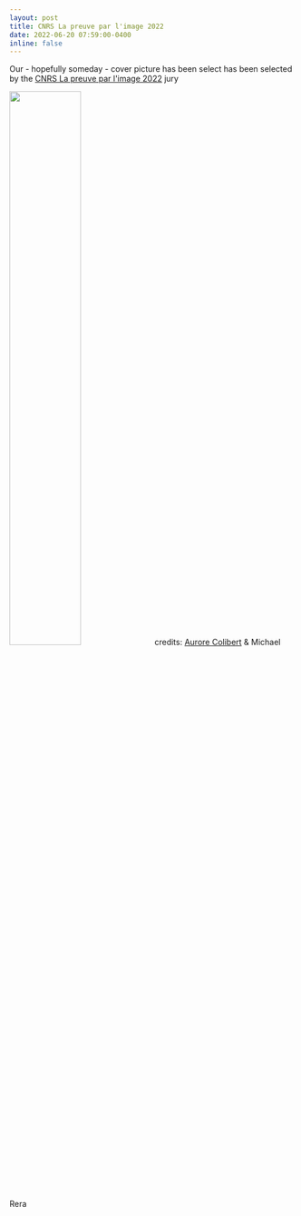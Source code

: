 ```yaml
---
layout: post
title: CNRS La preuve par l'image 2022
date: 2022-06-20 07:59:00-0400
inline: false
---
```


Our - hopefully someday - cover picture has been select has been selected by the <a href="https://www.concours-preuve-image.fr/">CNRS La preuve par l'image 2022</a> jury

<img src="https://user-images.githubusercontent.com/27353251/178017995-6663ecde-452b-4cb2-bd20-6bf3560ae297.jpg" width=50%/> credits: <a href="https://www.aurorecolibert.com/">Aurore Colibert</a> & Michael Rera 

